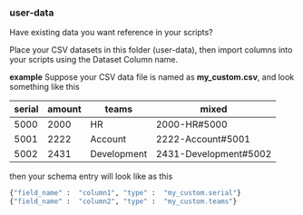 ### user-data
Have existing data you want reference in your scripts?

Place your CSV datasets in this folder (user-data), 
then import columns into your scripts using the Dataset Column name.

**example**
Suppose your CSV data file is named as **my_custom.csv**, and look something like this

|serial    |amount   |teams       |mixed                 |
|----------|---------|------------|----------------------|
|5000      |2000     |HR          |2000-HR#5000          |
|5001      |2222     |Account     |2222-Account#5001     |
|5002      |2431     |Development |2431-Development#5002 | 
 
then your schema entry will look like as this

```python
{"field_name" :  "column1", "type" :  "my_custom.serial"}
{"field_name" :  "column2", "type" :  "my_custom.teams"}
```
